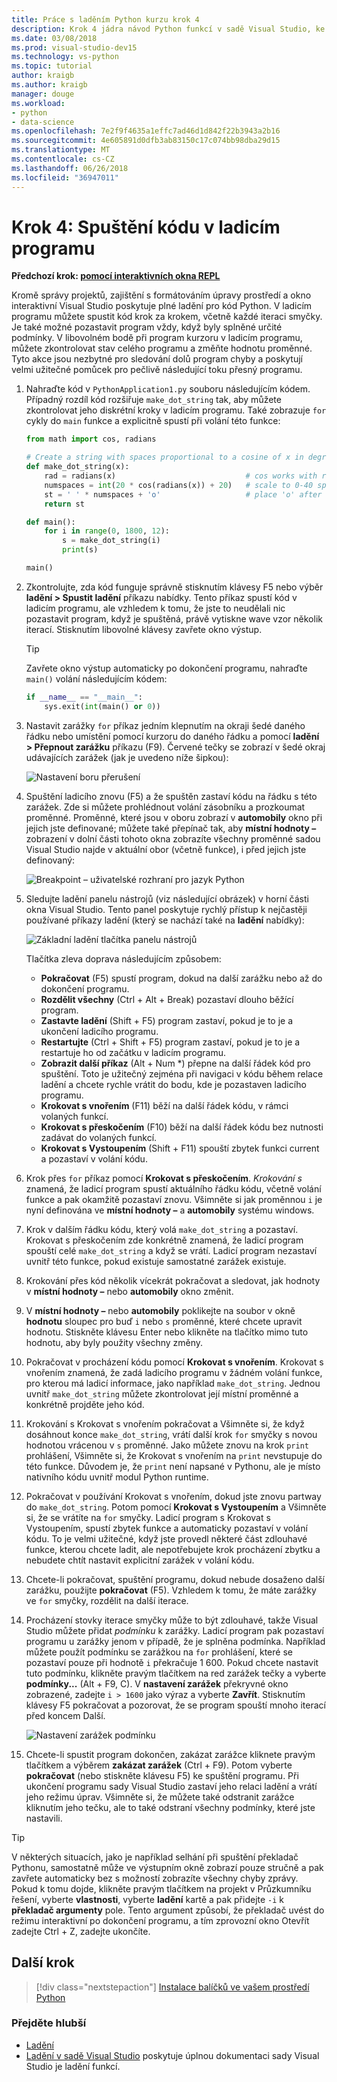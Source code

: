 ```yaml
---
title: Práce s laděním Python kurzu krok 4
description: Krok 4 jádra návod Python funkcí v sadě Visual Studio, ke spouštění kódu jazyka Python v ladicím programu.
ms.date: 03/08/2018
ms.prod: visual-studio-dev15
ms.technology: vs-python
ms.topic: tutorial
author: kraigb
ms.author: kraigb
manager: douge
ms.workload:
- python
- data-science
ms.openlocfilehash: 7e2f9f4635a1effc7ad46d1d842f22b3943a2b16
ms.sourcegitcommit: 4e605891d0dfb3ab83150c17c074bb98dba29d15
ms.translationtype: MT
ms.contentlocale: cs-CZ
ms.lasthandoff: 06/26/2018
ms.locfileid: "36947011"
---
```

# <a name="step-4-run-code-in-the-debugger"></a>Krok 4: Spuštění kódu v ladicím programu

**Předchozí krok: [pomocí interaktivních okna REPL](tutorial-working-with-python-in-visual-studio-step-03-interactive-repl.md)**

Kromě správy projektů, zajištění s formátováním úpravy prostředí a okno interaktivní Visual Studio poskytuje plné ladění pro kód Python. V ladicím programu můžete spustit kód krok za krokem, včetně každé iteraci smyčky. Je také možné pozastavit program vždy, když byly splněné určité podmínky. V libovolném bodě při program kurzoru v ladicím programu, můžete zkontrolovat stav celého programu a změňte hodnotu proměnné. Tyto akce jsou nezbytné pro sledování dolů program chyby a poskytují velmi užitečné pomůcek pro pečlivě následující toku přesný programu.

1. Nahraďte kód v `PythonApplication1.py` souboru následujícím kódem. Případný rozdíl kód rozšiřuje `make_dot_string` tak, aby můžete zkontrolovat jeho diskrétní kroky v ladicím programu. Také zobrazuje `for` cykly do `main` funkce a explicitně spustí při volání této funkce:

    ```python
    from math import cos, radians

    # Create a string with spaces proportional to a cosine of x in degrees
    def make_dot_string(x):
        rad = radians(x)                             # cos works with radians
        numspaces = int(20 * cos(radians(x)) + 20)   # scale to 0-40 spaces
        st = ' ' * numspaces + 'o'                   # place 'o' after the spaces
        return st

    def main():
        for i in range(0, 1800, 12):
            s = make_dot_string(i)
            print(s)

    main()
    ```

1. Zkontrolujte, zda kód funguje správně stisknutím klávesy F5 nebo výběr **ladění > Spustit ladění** příkazu nabídky. Tento příkaz spustí kód v ladicím programu, ale vzhledem k tomu, že jste to neudělali nic pozastavit program, když je spuštěná, právě vytiskne wave vzor několik iterací. Stisknutím libovolné klávesy zavřete okno výstup.

    > [!Tip]
    > Zavřete okno výstup automaticky po dokončení programu, nahraďte `main()` volání následujícím kódem:
    >
    > ```python
    > if __name__ == "__main__":
    >     sys.exit(int(main() or 0))
    > ```

1. Nastavit zarážky `for` příkaz jedním klepnutím na okraji šedé daného řádku nebo umístění pomocí kurzoru do daného řádku a pomocí **ladění > Přepnout zarážku** příkazu (F9). Červené tečky se zobrazí v šedé okraj udávajících zarážek (jak je uvedeno níže šipkou):

    ![Nastavení boru přerušení](media/vs-getting-started-python-18-debugging1.png)

1. Spuštění ladicího znovu (F5) a že spuštěn zastaví kódu na řádku s této zarážek. Zde si můžete prohlédnout volání zásobníku a prozkoumat proměnné. Proměnné, které jsou v oboru zobrazí v **automobily** okno při jejich jste definované; můžete také přepínač tak, aby **místní hodnoty –** zobrazení v dolní části tohoto okna zobrazíte všechny proměnné sadou Visual Studio najde v aktuální obor (včetně funkce), i před jejich jste definovaný:

    ![Breakpoint – uživatelské rozhraní pro jazyk Python](media/vs-getting-started-python-19-debugging2b.png)

1. Sledujte ladění panelu nástrojů (viz následující obrázek) v horní části okna Visual Studio. Tento panel poskytuje rychlý přístup k nejčastěji používané příkazy ladění (který se nachází také na **ladění** nabídky):

    ![Základní ladění tlačítka panelu nástrojů](media/vs-getting-started-python-20-debugging3.png)

    Tlačítka zleva doprava následujícím způsobem:
    - **Pokračovat** (F5) spustí program, dokud na další zarážku nebo až do dokončení programu.
    - **Rozdělit všechny** (Ctrl + Alt + Break) pozastaví dlouho běžící program.
    - **Zastavte ladění** (Shift + F5) program zastaví, pokud je to je a ukončení ladicího programu.
    - **Restartujte** (Ctrl + Shift + F5) program zastaví, pokud je to je a restartuje ho od začátku v ladicím programu.
    - **Zobrazit další příkaz** (Alt + Num *) přepne na další řádek kód pro spuštění. Toto je užitečný zejména při navigaci v kódu během relace ladění a chcete rychle vrátit do bodu, kde je pozastaven ladicího programu.
    - **Krokovat s vnořením** (F11) běží na další řádek kódu, v rámci volaných funkcí.
    - **Krokovat s přeskočením** (F10) běží na další řádek kódu bez nutnosti zadávat do volaných funkcí.
    - **Krokovat s Vystoupením** (Shift + F11) spouští zbytek funkci current a pozastaví v volání kódu.

1. Krok přes `for` příkaz pomocí **Krokovat s přeskočením**. *Krokování s* znamená, že ladicí program spustí aktuálního řádku kódu, včetně volání funkce a pak okamžitě pozastaví znovu. Všimněte si jak proměnnou `i` je nyní definována ve **místní hodnoty –** a **automobily** systému windows.

1. Krok v dalším řádku kódu, který volá `make_dot_string` a pozastaví. Krokovat s přeskočením zde konkrétně znamená, že ladicí program spouští celé `make_dot_string` a když se vrátí. Ladicí program nezastaví uvnitř této funkce, pokud existuje samostatné zarážek existuje.

1. Krokování přes kód několik vícekrát pokračovat a sledovat, jak hodnoty v **místní hodnoty –** nebo **automobily** okno změnit.

1. V **místní hodnoty –** nebo **automobily** poklikejte na soubor v okně **hodnotu** sloupec pro buď `i` nebo `s` proměnné, které chcete upravit hodnotu. Stiskněte klávesu Enter nebo klikněte na tlačítko mimo tuto hodnotu, aby byly použity všechny změny.

1. Pokračovat v procházení kódu pomocí **Krokovat s vnořením**. Krokovat s vnořením znamená, že zadá ladicího programu v žádném volání funkce, pro kterou má ladicí informace, jako například `make_dot_string`. Jednou uvnitř `make_dot_string` můžete zkontrolovat její místní proměnné a konkrétně projděte jeho kód.

1. Krokování s Krokovat s vnořením pokračovat a Všimněte si, že když dosáhnout konce `make_dot_string`, vrátí další krok `for` smyčky s novou hodnotou vrácenou v `s` proměnné. Jako můžete znovu na krok `print` prohlášení, Všimněte si, že Krokovat s vnořením na `print` nevstupuje do této funkce. Důvodem je, že `print` není napsané v Pythonu, ale je místo nativního kódu uvnitř modul Python runtime.

1. Pokračovat v používání Krokovat s vnořením, dokud jste znovu partway do `make_dot_string`. Potom pomocí **Krokovat s Vystoupením** a Všimněte si, že se vrátíte na `for` smyčky. Ladicí program s Krokovat s Vystoupením, spustí zbytek funkce a automaticky pozastaví v volání kódu. To je velmi užitečné, když jste provedl některé část zdlouhavé funkce, kterou chcete ladit, ale nepotřebujete krok procházení zbytku a nebudete chtít nastavit explicitní zarážek v volání kódu.

1. Chcete-li pokračovat, spuštění programu, dokud nebude dosaženo další zarážku, použijte **pokračovat** (F5). Vzhledem k tomu, že máte zarážky ve `for` smyčky, rozdělit na další iterace.

1. Procházení stovky iterace smyčky může to být zdlouhavé, takže Visual Studio můžete přidat *podmínku* k zarážky. Ladicí program pak pozastaví programu u zarážky jenom v případě, že je splněna podmínka. Například můžete použít podmínku se zarážkou na `for` prohlášení, které se pozastaví pouze při hodnotě `i` překračuje 1 600. Pokud chcete nastavit tuto podmínku, klikněte pravým tlačítkem na red zarážek tečky a vyberte **podmínky...** (Alt + F9, C). V **nastavení zarážek** překryvné okno zobrazené, zadejte `i > 1600` jako výraz a vyberte **Zavřít**. Stisknutím klávesy F5 pokračovat a pozorovat, že se program spouští mnoho iterací před koncem Další.

    ![Nastavení zarážek podmínku](media/vs-getting-started-python-21-debugging4.png)

1. Chcete-li spustit program dokončen, zakázat zarážce kliknete pravým tlačítkem a výběrem **zakázat zarážek** (Ctrl + F9). Potom vyberte **pokračovat** (nebo stiskněte klávesu F5) ke spuštění programu. Při ukončení programu sady Visual Studio zastaví jeho relaci ladění a vrátí jeho režimu úprav. Všimněte si, že můžete také odstranit zarážce kliknutím jeho tečku, ale to také odstraní všechny podmínky, které jste nastavili.

> [!Tip]
> V některých situacích, jako je například selhání při spuštění překladač Pythonu, samostatně může ve výstupním okně zobrazí pouze stručně a pak zavřete automaticky bez s možností zobrazíte všechny chyby zprávy. Pokud k tomu dojde, klikněte pravým tlačítkem na projekt v Průzkumníku řešení, vyberte **vlastnosti**, vyberte **ladění** kartě a pak přidejte `-i` k **překladač argumenty** pole. Tento argument způsobí, že překladač uvést do režimu interaktivní po dokončení programu, a tím zprovozní okno Otevřít zadejte Ctrl + Z, zadejte ukončíte.

## <a name="next-step"></a>Další krok

> [!div class="nextstepaction"]
> [Instalace balíčků ve vašem prostředí Python](tutorial-working-with-python-in-visual-studio-step-05-installing-packages.md)

### <a name="go-deeper"></a>Přejděte hlubší

- [Ladění](debugging-python-in-visual-studio.md)
- [Ladění v sadě Visual Studio](../debugger/debugger-feature-tour.md) poskytuje úplnou dokumentaci sady Visual Studio je ladění funkcí.
